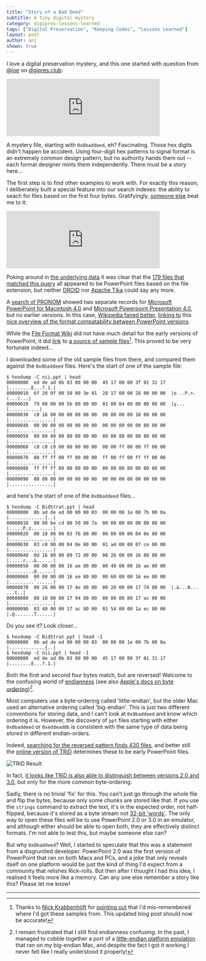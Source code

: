 ```yaml
---
title: "Story of a Bad Deed"
subtitle: A tiny digital mystery
category: digipres-lessons-learned
tags: ["Digital Preservation", "Keeping Codes", "Lessons Learned"]
layout: post
author: anj
shown: true
---
```


I love a digital preservation mystery, and this one started with question from [@joe](https://digipres.club/@joe/) on [digipres.club](https://digipres.club/):

<iframe src="https://digipres.club/@joe/99650486509645352/embed" class="mastodon-embed" style="max-width: 100%; border: 0" width="400"></iframe><script src="https://digipres.club/embed.js" async="async"></script>

A mystery file, starting with `0x0baddeed`, eh? Fascinating. Those hex digits didn't happen be accident. Using four-digit hex patterns to signal format is an extremely common design pattern, but no authority hands them out -- each format designer mints them independently. There must be a story here...
<!--break-->

The first step is to find other examples to work with. For exactly this reason, I deliberately built a special feature into our search indexes: the ability to seach for files based on the first four bytes. Gratifyingly, [someone else](https://digipres.club/@nkrabben) beat me to it:

<iframe src="https://digipres.club/@nkrabben/99650687654066239/embed" class="mastodon-embed" style="max-width: 100%; border: 0" width="400"></iframe><script src="https://digipres.club/embed.js" async="async"></script>

Poking around in [the underlying data](https://gist.github.com/anjackson/1cb69ae72eadea65a50e348b71d93d2d) it was clear that the [179 files that matched this query](https://www.webarchive.org.uk/shine/search?query=content_ffb:%220baddeed%22) all appeared to be PowerPoint files based on the file extension, but neither [DROID](https://www.nationalarchives.gov.uk/information-management/manage-information/policy-process/digital-continuity/file-profiling-tool-droid/) nor [Apache Tika](https://tika.apache.org/) could say any more.

A [search of PRONOM](http://www.nationalarchives.gov.uk/PRONOM/Format/proFormatSearch.aspx?status=new) showed two separate records for [Microsoft PowerPoint for Macintosh 4.0](http://www.nationalarchives.gov.uk/PRONOM/Format/proFormatSearch.aspx?status=detailReport&id=885) and [Microsoft Powerpoint Presentation 4.0](http://www.nationalarchives.gov.uk/PRONOM/Format/proFormatSearch.aspx?status=detailReport&id=133), but no earlier versions. In this case, [Wikipedia faired better](https://en.wikipedia.org/wiki/Microsoft_PowerPoint), [linking to](https://en.wikipedia.org/wiki/Microsoft_PowerPoint#cite_note-early-file-compatibility-252) this [nice overview of the format compatability between PowerPoint versions](https://web.archive.org/web/20130510103008/http://www.bitbetter.com/powerfaq.htm#versions).

While the [File Format Wiki](http://justsolve.archiveteam.org/wiki/PPT) did not have much detail for the early versions of PowerPoint, it did [link](http://justsolve.archiveteam.org/wiki/PPT#Sample_files) to [a source of sample files](https://web.archive.org/web/20020313074855/http://ftp.sunet.se/pub/Internet-documents/isoc/charts/presentations/)[^2]. This proved to be very fortunate indeed...

I downloaded some of the old sample files from there, and compared them against the `0x0baddeed` files. Here's the start of one of the sample file:


```
$ hexdump -C nii.ppt | head
00000000  ed de ad 0b 03 00 00 00  45 17 00 00 3f 01 31 17  |........E...?.1.|
00000010  6f 20 0f 00 50 00 3e 01  28 17 00 00 28 00 00 00  |o ..P.>.(...(...|
00000020  79 00 00 00 5b 00 00 00  01 00 04 00 00 00 00 00  |y...[...........|
00000030  c0 16 00 00 00 00 00 00  00 00 00 00 10 00 00 00  |................|
00000040  00 00 00 00 00 00 00 00  00 00 80 00 00 80 00 00  |................|
00000050  00 80 80 00 80 00 00 00  80 00 80 00 80 80 00 00  |................|
00000060  c0 c0 c0 00 80 80 80 00  00 00 ff 00 00 ff 00 00  |................|
00000070  00 ff ff 00 ff 00 00 00  ff 00 ff 00 ff ff 00 00  |................|
00000080  ff ff ff 00 00 00 00 00  00 00 00 00 00 00 00 00  |................|
00000090  00 00 00 00 00 00 00 00  00 00 00 00 00 00 00 00  |................|
```

and here's the start of one of the `0x0baddeed` files...

```
$ hexdump -C BidStrat.ppt | head
00000000  0b ad de ed 00 00 00 03  00 00 00 1e 00 7b 00 0a  |.............{..|
00000010  00 00 be cd 00 50 00 7a  00 00 00 00 00 00 80 00  |.....P.z........|
00000020  00 18 00 00 03 f6 80 00  00 00 00 00 04 0e 80 00  |................|
00000030  03 c0 00 00 04 0e 80 00  01 a4 00 00 07 ce 80 00  |................|
00000040  0d 16 00 00 09 72 80 00  00 26 00 00 16 88 80 00  |.....r...&......|
00000050  00 00 00 00 16 ae 80 00  00 40 00 00 16 ae 80 00  |.........@......|
00000060  00 00 00 00 16 ee 80 00  00 60 00 00 16 ee 80 00  |.........`......|
00000070  00 26 00 00 17 4e 80 00  00 20 00 00 17 74 80 00  |.&...N... ...t..|
00000080  00 18 00 00 17 94 80 00  00 00 00 00 17 ac 80 00  |................|
00000090  03 40 00 00 17 ac 80 00  01 54 00 00 1a ec 80 00  |.@.......T......|
```

Do you see it? Look closer...

```
$ hexdump -C BidStrat.ppt | head -1
00000000  0b ad de ed 00 00 00 03  00 00 00 1e 00 7b 00 0a  |.............{..|
$ hexdump -C nii.ppt | head -1
00000000  ed de ad 0b 03 00 00 00  45 17 00 00 3f 01 31 17  |........E...?.1.|
```

Both the first and second four bytes match, but are reversed! Welcome to the confusing world of [endianness](https://en.wikipedia.org/wiki/Endianness) (see also [Apple's docs on byte ordering](https://developer.apple.com/library/content/documentation/CoreFoundation/Conceptual/CFMemoryMgmt/Concepts/ByteOrdering.html))[^1].

Most computers use a byte-ordering called 'little-endian', but the older Mac used an alternative ordering called 'big-endian'. This is just two different conventions for storing data, and I can't look at `0x0baddeed` and know which ordering it is. However, the discovery of `ppt` files starting with either `0x0baddeed` or `0xeddead0b` is consistent with the same type of data being stored in different endian-orders.

Indeed, [searching for the reversed pattern finds 430 files](https://www.webarchive.org.uk/shine/search?query=content_ffb:%22eddead0b%22), and better still the [online version of TRiD](http://mark0.net/onlinetrid.aspx) determines these to be early PowerPoint files.

![TRiD Result]({{site.url}}/digipres-lessons-learned/images/trid-result-for-nii-ppt.png)

In fact, [it looks like TRiD is also able to distinguish between versions 2.0 and 3.0](http://file-extension.net/seeker/file_extension_ppt), but only for the more common byte-ordering.

Sadly, there is no trivial 'fix' for this. You can't just go through the whole file and flip the bytes, because only some chunks are stored like that. If you use the `strings` command to extract the text, it's in the expected order, not half-flipped, because it's stored as a byte stream not [32-bit 'words'](https://en.wikipedia.org/wiki/Word_(computer_architecture)). The only way to open these files will be to use PowerPoint 2.0 or 3.0 in an emulator, and although either should be able to open both, they are effectively distinct formats. I'm not able to test this, but maybe someone else can?

But why `0x0baddeed`? Well, I started to speculate that this was a statement from a disgruntled developer. PowerPoint 2.0 was the first version of PowerPoint that ran on both Macs and PCs, and a joke that only reveals itself on one platform would be just the kind of thing I'd expect from a community that relishes Rick-rolls. But then after I thought I had this idea, I realised it feels more like a memory. Can any one else remember a story like this? Please let me know!

----

[^1]: I remain frustrated that I still find endianness confusing. In the past, I managed to cobble together a port of a [little-endian platform emulation](https://www.marutan.net/rpcemu/) that ran on my big-endian Mac, and despite the fact I got it working I never felt like I really understood it properly!
[^2]: Thanks to [Nick Krabbenhöft](https://twitter.com/NKrabben) for [pointing out](https://twitter.com/NKrabben/status/974386913464537099) that I'd mis-remembered where I'd got these samples from. This updated blog post should now be accurate!
